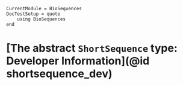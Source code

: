 ```@meta
CurrentModule = BioSequences
DocTestSetup = quote
    using BioSequences
end
```

# [The abstract `ShortSequence` type: Developer Information](@id shortsequence_dev)

